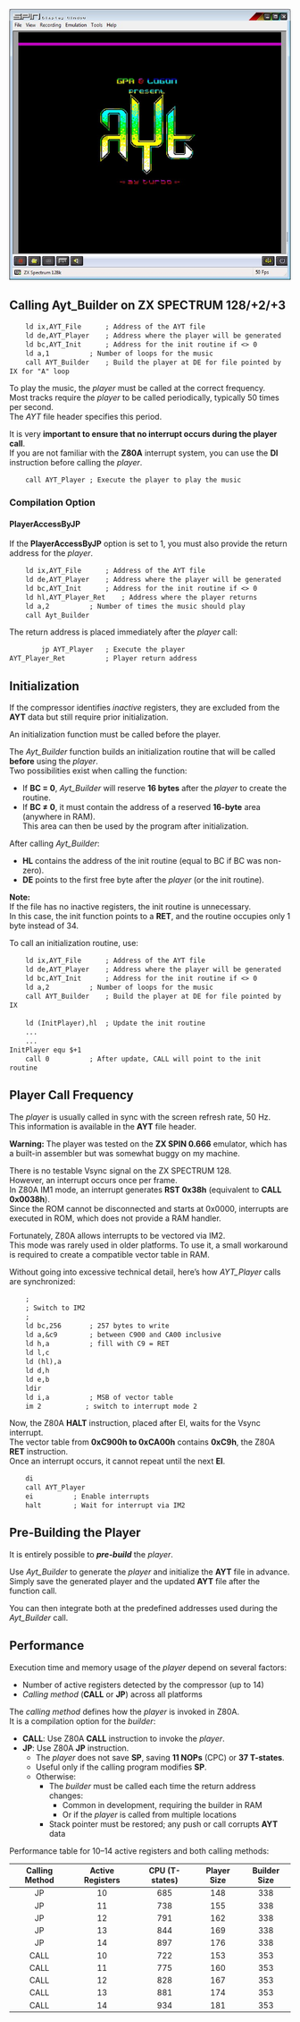 ![Image Presentation CPC](../../images/ZX128PRES.jpg)

## Calling Ayt_Builder on ZX SPECTRUM 128/+2/+3

		ld ix,AYT_File		; Address of the AYT file
		ld de,AYT_Player	; Address where the player will be generated
		ld bc,AYT_Init		; Address for the init routine if <> 0
        ld a,1			; Number of loops for the music
		call AYT_Builder	; Build the player at DE for file pointed by IX for "A" loop

To play the music, the *player* must be called at the correct frequency.  
Most tracks require the *player* to be called periodically, typically 50 times per second.  
The *AYT* file header specifies this period.  

It is very **important to ensure that no interrupt occurs during the player call**.  
If you are not familiar with the **Z80A** interrupt system, you can use the **DI** instruction before calling the *player*.

		call AYT_Player	; Execute the player to play the music

### Compilation Option
#### PlayerAccessByJP

If the **PlayerAccessByJP** option is set to 1, you must also provide the return address for the *player*.

		ld ix,AYT_File		; Address of the AYT file
		ld de,AYT_Player	; Address where the player will be generated
		ld bc,AYT_Init		; Address for the init routine if <> 0
		ld hl,AYT_Player_Ret	; Address where the player returns
		ld a,2			; Number of times the music should play
		call Ayt_Builder

The return address is placed immediately after the *player* call:

			jp AYT_Player	; Execute the player
	AYT_Player_Ret			; Player return address

## Initialization
If the compressor identifies *inactive* registers, they are excluded from the **AYT** data but still require prior initialization.

An initialization function must be called before the player.

The *Ayt_Builder* function builds an initialization routine that will be called **before** using the *player*.  
Two possibilities exist when calling the function:
- If **BC = 0**, *Ayt_Builder* will reserve **16 bytes** after the *player* to create the routine.
- If **BC ≠ 0**, it must contain the address of a reserved **16-byte** area (anywhere in RAM).  
  This area can then be used by the program after initialization.

After calling *Ayt_Builder*:
- **HL** contains the address of the init routine (equal to BC if BC was non-zero).
- **DE** points to the first free byte after the *player* (or the init routine).

**Note:**  
If the file has no inactive registers, the init routine is unnecessary.  
In this case, the init function points to a **RET**, and the routine occupies only 1 byte instead of 34.

To call an initialization routine, use:

		ld ix,AYT_File		; Address of the AYT file
		ld de,AYT_Player	; Address where the player will be generated
		ld bc,AYT_Init		; Address for the init routine if <> 0
        ld a,2			; Number of loops for the music
		call AYT_Builder	; Build the player at DE for file pointed by IX

		ld (InitPlayer),hl	; Update the init routine
		...
		...
	InitPlayer equ $+1
		call 0			; After update, CALL will point to the init routine

## Player Call Frequency
The *player* is usually called in sync with the screen refresh rate, 50 Hz.  
This information is available in the **AYT** file header.  

**Warning:** The player was tested on the **ZX SPIN 0.666** emulator, which has a built-in assembler but was somewhat buggy on my machine.

There is no testable Vsync signal on the ZX SPECTRUM 128.  
However, an interrupt occurs once per frame.  
In Z80A IM1 mode, an interrupt generates **RST 0x38h** (equivalent to **CALL 0x0038h**).  
Since the ROM cannot be disconnected and starts at 0x0000, interrupts are executed in ROM, which does not provide a RAM handler.

Fortunately, Z80A allows interrupts to be vectored via IM2.  
This mode was rarely used in older platforms. To use it, a small workaround is required to create a compatible vector table in RAM.

Without going into excessive technical detail, here’s how *AYT_Player* calls are synchronized:

		;
		; Switch to IM2
        ;
		ld bc,256		; 257 bytes to write
		ld a,&c9		; between C900 and CA00 inclusive
		ld h,a			; fill with C9 = RET
		ld l,c
		ld (hl),a
		ld d,h
		ld e,b
		ldir
		ld i,a			; MSB of vector table
		im 2           ; switch to interrupt mode 2

Now, the Z80A **HALT** instruction, placed after EI, waits for the Vsync interrupt.  
The vector table from **0xC900h to 0xCA00h** contains **0xC9h**, the Z80A **RET** instruction.  
Once an interrupt occurs, it cannot repeat until the next **EI**.

		di
		call AYT_Player
		ei			; Enable interrupts
		halt		; Wait for interrupt via IM2

## Pre-Building the Player
It is entirely possible to ***pre-build*** the *player*.

Use *Ayt_Builder* to generate the *player* and initialize the **AYT** file in advance.  
Simply save the generated player and the updated **AYT** file after the function call.

You can then integrate both at the predefined addresses used during the *Ayt_Builder* call.

## Performance

Execution time and memory usage of the *player* depend on several factors:
- Number of active registers detected by the compressor (up to 14)
- *Calling method* (**CALL** or **JP**) across all platforms

The *calling method* defines how the *player* is invoked in Z80A.  
It is a compilation option for the *builder*:
- **CALL**: Use Z80A **CALL** instruction to invoke the *player*.
- **JP**: Use Z80A **JP** instruction.  
  - The *player* does not save **SP**, saving **11 NOPs** (CPC) or **37 T-states**.  
  - Useful only if the calling program modifies **SP**.  
  - Otherwise:
    - The *builder* must be called each time the return address changes:
      - Common in development, requiring the builder in RAM
      - Or if the *player* is called from multiple locations
    - Stack pointer must be restored; any push or call corrupts **AYT** data

Performance table for 10–14 active registers and both calling methods:

| Calling Method | Active Registers | CPU (T-states) | Player Size | Builder Size |
| :-----------: | :--------------: | :------------: | :---------: | :-----------: |
| JP            | 10               | 685            | 148         | 338           |
| JP            | 11               | 738            | 155         | 338           |    
| JP            | 12               | 791            | 162         | 338           |        
| JP            | 13               | 844            | 169         | 338           |        
| JP            | 14               | 897            | 176         | 338           |  
| CALL          | 10               | 722            | 153         | 353           |
| CALL          | 11               | 775            | 160         | 353           |
| CALL          | 12               | 828            | 167         | 353           |
| CALL          | 13               | 881            | 174         | 353           |
| CALL          | 14               | 934            | 181         | 353           |


